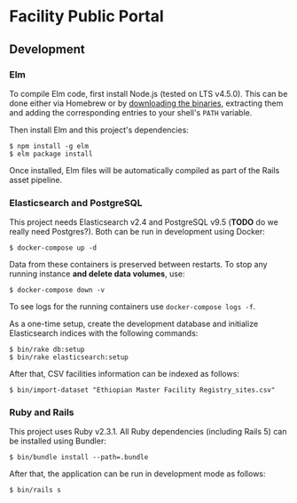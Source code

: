 # Facility Public Portal

## Development

### Elm

To compile Elm code, first install Node.js (tested on LTS v4.5.0).
This can be done either via Homebrew or by [downloading the binaries](https://nodejs.org/en/download/), extracting them and adding the corresponding entries to your shell's `PATH` variable.

Then install Elm and this project's dependencies:

```
$ npm install -g elm
$ elm package install
```

Once  installed, Elm files will be automatically compiled as part of the Rails asset pipeline.

### Elasticsearch and PostgreSQL

This project needs Elasticsearch v2.4 and PostgreSQL v9.5 (**TODO** do we really need Postgres?).
Both can be run in development using Docker:

```
$ docker-compose up -d
```

Data from these containers is preserved between restarts. To stop any running instance **and delete data volumes**, use:

```
$ docker-compose down -v
```

To see logs for the running containers use `docker-compose logs -f`.

As a one-time setup, create the development database and initialize Elasticsearch indices with the following commands:

```
$ bin/rake db:setup
$ bin/rake elasticsearch:setup
```

After that, CSV facilities information can be indexed as follows:

```
$ bin/import-dataset "Ethiopian Master Facility Registry_sites.csv"
```

### Ruby and Rails

This project uses Ruby v2.3.1. All Ruby dependencies (including Rails 5) can be installed using Bundler:

```
$ bin/bundle install --path=.bundle
```

After that, the application can be run in development mode as follows:

```
$ bin/rails s
```
